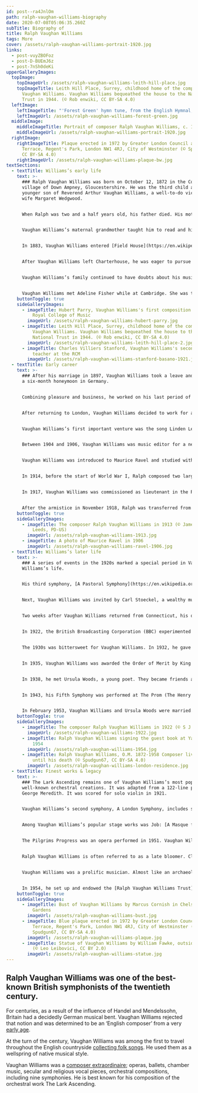 ```yaml
---
id: post--ra4JnlOm
path: ralph-vaughan-williams-biography
date: 2020-07-08T05:06:35.260Z
subTitle: Biography of
title: Ralph Vaughan Williams
tags: More
cover: /assets/ralph-vaughan-williams-portrait-1920.jpg
links:
  - post-vuyZBOFoz
  - post-D-BUEmJ6z
  - post-7nSh0deKi
upperGalleryImages:
  topImage:
    topImageUrl: /assets/ralph-vaughan-williams-leith-hill-place.jpg
    topImageTitle: Leith Hill Place, Surrey, childhood home of the composer Ralph
      Vaughan Williams. Vaughan Williams bequeathed the house to the National
      Trust in 1944. (© Rob enwiki, CC BY-SA 4.0)
  leftImage:
    leftImageTitle: "'Forest Green' hymn tune, from the English Hymnal, 1906"
    leftImageUrl: /assets/ralph-vaughan-williams-forest-green.jpg
  middleImage:
    middleImageTitle: Portrait of composer Ralph Vaughan Williams, c. 1920 (© E. O. Hoppé, PD-US)
    middleImageUrl: /assets/ralph-vaughan-williams-portrait-1920.jpg
  rightImage:
    rightImageTitle: Plaque erected in 1972 by Greater London Council at 10 Hanover
      Terrace, Regent's Park, London NW1 4RJ, City of Westminster (© Spudgun67,
      CC BY-SA 4.0)
    rightImageUrl: /assets/ralph-vaughan-williams-plaque-bw.jpg
textSections:
  - textTitle: Williams’s early life
    text: >-
      ### Ralph Vaughan Williams was born on October 12, 1872 in the Cotswold
      village of Down Ampney, Gloucestershire. He was the third child and
      younger son of Reverend Arthur Vaughan Williams, a well-to-do vicar, and
      wife Margaret Wedgwood.


      When Ralph was two and a half years old, his father died. His mother returned to her mother’s mansion at Leith Hill Place.


      Vaughan Williams’s maternal grandmother taught him to read and his aunt gave him his first music lessons. By the time he was six, he had composed his first piano piece, The Robins Nest. He was an insatiable reader and had an impressive collection of books in his nursery.


      In 1883, Vaughan Williams entered [Field House](https://en.wikipedia.org/wiki/St_Aubyns_School), a preparatory school in Rottingdean, in the city of Brighton and Hove, East Sussex. In 1887, he transferred to a public school, Charterhouse, in Godalming, Surrey. He had taken violin, piano, and viola lessons. At Charterhouse, he decided to organize a concert. He performed one of his own compositions, a Pianoforte Trio in G.


      After Vaughan Williams left Charterhouse, he was eager to pursue a career as a musician. The viola was his favorite instrument. The viola raised some eyebrows in his family, so it was decided that he should begin a musical career by studying to be an organist, which was more in keeping with his social status. In 1890, Vaughan Williams entered the [Royal College of Music (RCM)](https://www.rcm.ac.uk/) in London. He studied organ with Walter Parrott and composition with his idol, Hubert Parry.


      Vaughan Williams’s family continued to have doubts about his musical talent and the efficacy of a musical career and insisted that he get a university education. To appease his family, he left RCM and entered Trinity College, Cambridge in 1892. He studied music and history. He received his Bachelor of Music in 1894 and his Bachelor of Arts in 1895. He returned to RCM in 1895 and completed his studies. In that same year he obtained a job at St. Barnabas as a church organist and choirmaster.


      Vaughan Williams met Adeline Fisher while at Cambridge. She was the daughter of Herbert William Fisher, a noted British historian. They were married on October 9, 1897.
    buttonToggle: true
    sideGalleryImages:
      - imageTitle: Hubert Parry, Vaughan Williams's first composition teacher at the
          Royal College of Music
        imageUrl: /assets/ralph-vaughan-williams-hubert-parry.jpg
      - imageTitle: Leith Hill Place, Surrey, childhood home of the composer Ralph
          Vaughan Williams. Vaughan Williams bequeathed the house to the
          National Trust in 1944. (© Rob enwiki, CC BY-SA 4.0)
        imageUrl: /assets/ralph-vaughan-williams-leith-hill-place-2.jpg
      - imageTitle: Charles Villiers Stanford, Vaughan Williams's second composition
          teacher at the RCM
        imageUrl: /assets/ralph-vaughan-williams-stanford-basano-1921.jpg
  - textTitle: Early career
    text: >-
      ### After his marriage in 1897, Vaughan Williams took a leave and went on
      a six-month honeymoon in Germany.


      Combining pleasure and business, he worked on his last period of formal study in composition as an apprentice musician with Max Bruch.


      After returning to London, Vaughan Williams decided to work for a doctorate in music at Cambridge. He passed his examination and earned his Doctor of Music at Cambridge in 1899. It was formerly conferred in 1901.


      Vaughan Williams’s first important venture was the song Linden Lea which he composed in 1902. It was printed in the Vocalist, a music publication, and later as separate sheet music.


      Between 1904 and 1906, Vaughan Williams was music editor for a new hymn book, [The English Hymnal](https://en.wikipedia.org/wiki/The_English_Hymnal). He wrote Sine Nomini (For all the Saints). Also, he helped found the amateur Leith Hill Music Festival in 1905. He was appointed principal conductor.


      Vaughan Williams was introduced to Maurice Ravel and studied with him for three months in Paris, between 1907 and 1908. He credits Ravel with helping him replace his old style with freshness and imagination.


      In 1914, before the start of World War I, Ralph composed two large scale works, the first version of [A London Symphony](https://en.wikipedia.org/wiki/A_London_Symphony) and [The Lark Ascending](https://en.wikipedia.org/wiki/The_Lark_Ascending_(Vaughan_Williams)). When the war started, he felt obligated to enlist. He began his military service in the Royal Army Medical Corp as an ambulance orderly with the rank of private.


      In 1917, Vaughan Williams was commissioned as lieutenant in the Royal Artillery where he was responsible for the guns and horses. The continued noise of the guns damaged his hearing and led to deafness in his later years.


      After the armistice in November 1918, Ralph was transferred from the artillery unit and given the title Director of Music in the First Army of the British Expeditionary Force in France. He had been offered a teaching position at RCM. He would immediately move back into academia as a professor upon being dismissed from the army.
    buttonToggle: true
    sideGalleryImages:
      - imageTitle: The composer Ralph Vaughan Williams in 1913 (© James Bacon and Sons,
          Leeds, PD-US)
        imageUrl: /assets/ralph-vaughan-williams-1913.jpg
      - imageTitle: A photo of Maurice Ravel in 1906
        imageUrl: /assets/ralph-vaughan-williams-ravel-1906.jpg
  - textTitle: Williams’s later life
    text: >-
      ### A series of events in the 1920s marked a special period in Vaughan
      Williams’s life.


      His third symphony, [A Pastoral Symphony](https://en.wikipedia.org/wiki/A_Pastoral_Symphony), was performed in Queen’s Hall with [Adrian Boult](https://en.wikipedia.org/wiki/Adrian_Boult) conducting the Orchestra of the Royal Philharmonics Society.


      Next, Vaughan Williams was invited by Carl Stoeckel, a wealthy music patron from Connecticut, to come to America and participate in a musical festival in Norwalk, Connecticut and conduct A Pastoral Symphony.


      Two weeks after Vaughan Williams returned from Connecticut, his one-act opera The Shepherds of the Delectable Mountains was performed at the RCM. The piece was a chapter in the story of his lifelong concern to make an opera from John Bunyan’s The Pilgrim’s Progress. The occasion was honored by the presence of [Queen Mary](https://en.wikipedia.org/wiki/Mary_of_Teck), the consort of [King George V](https://en.wikipedia.org/wiki/George_V).


      In 1922, the British Broadcasting Corporation (BBC) experimented with a new initiative. After everything was in place, Vaughan Williams gave his first broadcast talk on Christmas Eve in 1924. This became an important part of his life in music


      The 1930s was bittersweet for Vaughan Williams. In 1932, he gave a series of lectures at Bryn Mawr College in Pennsylvania. Later, in 1934, his longtime friend, Gustav Holst died.


      In 1935, Vaughan Williams was awarded the Order of Merit by King George V. Two years later, in 1937, his mother died. At the same time his wife, Adeline, had become increasingly immobile with arthritis.


      In 1938, he met Ursula Woods, a young poet. They became friends and over the next decade, she would become his muse and help him take care of his ailing wife. When World War II broke out, Vaughan Williams did civilian war work and composed a film score for the film [49th Parallel](https://en.wikipedia.org/wiki/49th_Parallel_(film)).


      In 1943, his Fifth Symphony was performed at The Prom (The Henry Wood Promenade Concerts). His Sixth Symphony followed in 1948. In 1951 Vaughan Williams’s wife died. This occurred about the same time that his last opera The Pilgrims Progress, John Bunyan’s allegory, was staged at Convent Gardens.


      In February 1953, Vaughan Williams and Ursula Woods were married. He was forty years her senior. In 1954, they traveled to America where he was asked to lecture and conduct at Cornell University in Ithaca, New York. During the mid to late fifties, the Seventh, Eighth, and Ninth Symphonies were completed.
    buttonToggle: true
    sideGalleryImages:
      - imageTitle: The composer Ralph Vaughan Williams in 1922 (© S J Loeb, PD-US)
        imageUrl: /assets/ralph-vaughan-williams-1922.jpg
      - imageTitle: Ralph Vaughan Williams signing the guest book at Yale University in
          1954
        imageUrl: /assets/ralph-vaughan-williams-1954.jpg
      - imageTitle: Ralph Vaughan Williams, O.M. 1872-1958 Composer lived here from 1953
          until his death (© Spudgun67, CC BY-SA 4.0)
        imageUrl: /assets/ralph-vaughan-williams-london-residence.jpg
  - textTitle: Finest works & legacy
    text: >-
      ### The Lark Ascending remains one of Vaughan Williams’s most popular and
      well-known orchestral creations. It was adapted from a 122-line poem by
      George Meredith. It was scored for solo violin in 1921.


      Vaughan Williams’s second symphony, A London Symphony, includes sounds heard in London and remains well received. Also popular among his orchestral music is Fantasia on a Theme by Thomas Tallis. A composer of English sacred music, Tallis was a sixteenth century English composer.


      Among Vaughan Williams’s popular stage works was Job: [A Masque for Dancing](https://en.wikipedia.org/wiki/Job:_A_Masque_for_Dancing), a one act ballet performed in 1931. It was the first ballet to be performed by an entirely British team.


      The Pilgrims Progress was an opera performed in 1951. Vaughan Williams based it on John Bunyan’s allegory The Pilgrim’s Progress. Its acceptance was slow, but it is now appreciated and frequently performed.


      Ralph Vaughan Williams is often referred to as a late bloomer. Clearly, he was not a prodigy, but when one reviews his life, one can only wonder why his potential wasn’t tapped when he wrote his first song for piano at six years of age.


      Vaughan Williams was a prolific musician. Almost like an archaeologist, Vaughan Williams discovered and preserved over eight hundred folk songs. He was the embodiment of the pioneering spirit of English music.


      In 1954, he set up and endowed the [Ralph Vaughan Williams Trust](https://rvwtrust.org.uk/) to support young composers and to promote new or neglected music. On August 26, 1958, Ralph Vaughan Williams died at Hanover Terrace. After a private funeral at Golders Green, he was cremated and his ashes placed in the north choir aisle of Westminster Abbey.
    buttonToggle: true
    sideGalleryImages:
      - imageTitle: Bust of Vaughan Williams by Marcus Cornish in Chelsea Embankment
          Gardens
        imageUrl: /assets/ralph-vaughan-williams-bust.jpg
      - imageTitle: Blue plaque erected in 1972 by Greater London Council at 10 Hanover
          Terrace, Regent's Park, London NW1 4RJ, City of Westminster (©
          Spudgun67, CC BY-SA 4.0)
        imageUrl: /assets/ralph-vaughan-williams-plaque.jpg
      - imageTitle: Statue of Vaughan Williams by William Fawke, outside Dorking Halls
          (© Leo Leibovici, CC BY 2.0)
        imageUrl: /assets/ralph-vaughan-williams-statue.jpg
---
```

## Ralph Vaughan Williams was one of the best-known British symphonists of the twentieth century.

For centuries, as a result of the influence of Handel and Mendelssohn, Britain had a decidedly German musical bent. Vaughan Williams rejected that notion and was determined to be an ‘English composer’ from a very [early age](https://greatestbritons.com/ralph-vaughan-williams-biography.html#1).

At the turn of the century, Vaughan Williams was among the first to travel throughout the English countryside [collecting folk songs](https://greatestbritons.com/ralph-vaughan-williams-biography.html#4). He used them as a wellspring of native musical style.

Vaughan Williams was a [composer extraordinaire](https://greatestbritons.com/ralph-vaughan-williams-biography.html#3); operas, ballets, chamber music, secular and religious vocal pieces, orchestral compositions, including nine symphonies. He is best known for his composition of the orchestral work The Lark Ascending.